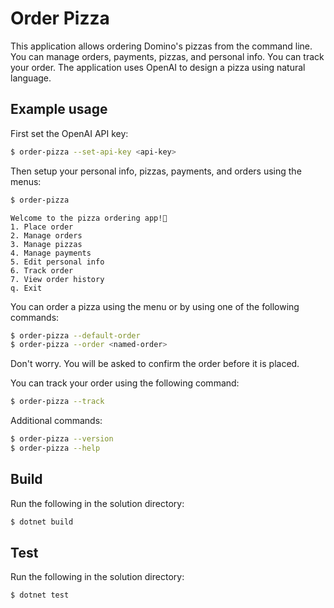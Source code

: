 # Order Pizza

This application allows ordering Domino's pizzas from the command line. You can manage orders, payments, pizzas, and personal info. You can track your
order. The application uses OpenAI to design a pizza using natural language.

## Example usage

First set the OpenAI API key:
```bash
$ order-pizza --set-api-key <api-key>
```

Then setup your personal info, pizzas, payments, and orders using the menus:
```bash
$ order-pizza
```
```
Welcome to the pizza ordering app!🍕
1. Place order
2. Manage orders
3. Manage pizzas
4. Manage payments
5. Edit personal info
6. Track order
7. View order history
q. Exit
```

You can order a pizza using the menu or by using one of the following commands:
```bash
$ order-pizza --default-order
$ order-pizza --order <named-order>
```

Don't worry. You will be asked to confirm the order before it is placed.

You can track your order using the following command:

```bash
$ order-pizza --track
```

Additional commands:
```bash
$ order-pizza --version
$ order-pizza --help
```

## Build
Run the following in the solution directory:
```bash
$ dotnet build
```

## Test
Run the following in the solution directory:
```bash
$ dotnet test
```